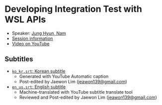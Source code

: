 # Developing Integration Test with WSL APIs

- Speaker: [Jung Hyun, Nam](mailto:rkttu@rkttu.com)
- [Session information](https://2021.ubucon.asia/sessions/developing_integration_test_with_wsl_apis/)
- [Video on YouTube](https://www.youtube.com/watch?v=lpMGKp61UW8)

## Subtitles
- [`ko_kr.srt`: Korean subtitle](ko_kr.srt)
    - Generated with YouTube Automatic caption
    - Post-edited by Jaewon Lim (jeawon139@gmail.com)
- [`en_us.srt`: English subtitle](en_us.srt)
    - Machine-translated with YouTube subtitle translate tool
    - Reviewed and Post-edited by Jaewon Lim (jeawon139@gmail.com)